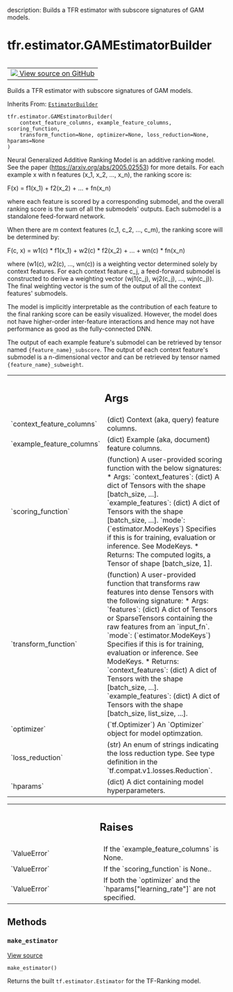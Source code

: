 description: Builds a TFR estimator with subscore signatures of GAM models.

<div itemscope itemtype="http://developers.google.com/ReferenceObject">
<meta itemprop="name" content="tfr.estimator.GAMEstimatorBuilder" />
<meta itemprop="path" content="Stable" />
<meta itemprop="property" content="__init__"/>
<meta itemprop="property" content="make_estimator"/>
</div>

# tfr.estimator.GAMEstimatorBuilder

<!-- Insert buttons and diff -->

<table class="tfo-notebook-buttons tfo-api nocontent" align="left">
<td>
  <a target="_blank" href="https://github.com/tensorflow/ranking/tree/master/tensorflow_ranking/python/estimator.py#L670-L739">
    <img src="https://www.tensorflow.org/images/GitHub-Mark-32px.png" />
    View source on GitHub
  </a>
</td>
</table>

Builds a TFR estimator with subscore signatures of GAM models.

Inherits From: [`EstimatorBuilder`](../../tfr/estimator/EstimatorBuilder.md)

<pre class="devsite-click-to-copy prettyprint lang-py tfo-signature-link">
<code>tfr.estimator.GAMEstimatorBuilder(
    context_feature_columns, example_feature_columns, scoring_function,
    transform_function=None, optimizer=None, loss_reduction=None, hparams=None
)
</code></pre>

<!-- Placeholder for "Used in" -->

Neural Generalized Additive Ranking Model is an additive ranking model. See the
paper (https://arxiv.org/abs/2005.02553) for more details. For each example x
with n features (x_1, x_2, ..., x_n), the ranking score is:

F(x) = f1(x_1) + f2(x_2) + ... + fn(x_n)

where each feature is scored by a corresponding submodel, and the overall
ranking score is the sum of all the submodels' outputs. Each submodel is a
standalone feed-forward network.

When there are m context features (c_1, c_2, ..., c_m), the ranking score will
be determined by:

F(c, x) = w1(c) * f1(x_1) + w2(c) * f2(x_2) + ... + wn(c) * fn(x_n)

where (w1(c), w2(c), ..., wn(c)) is a weighting vector determined solely by
context features. For each context feature c_j, a feed-forward submodel is
constructed to derive a weighting vector (wj1(c_j), wj2(c_j), ..., wjn(c_j)).
The final weighting vector is the sum of the output of all the context features'
submodels.

The model is implicitly interpretable as the contribution of each feature to the
final ranking score can be easily visualized. However, the model does not have
higher-order inter-feature interactions and hence may not have performance as
good as the fully-connected DNN.

The output of each example feature's submodel can be retrieved by tensor named
`{feature_name}_subscore`. The output of each context feature's submodel is a
n-dimensional vector and can be retrieved by tensor named
`{feature_name}_subweight`.

<!-- Tabular view -->
 <table class="responsive fixed orange">
<colgroup><col width="214px"><col></colgroup>
<tr><th colspan="2"><h2 class="add-link">Args</h2></th></tr>

<tr>
<td>
`context_feature_columns`
</td>
<td>
(dict) Context (aka, query) feature columns.
</td>
</tr><tr>
<td>
`example_feature_columns`
</td>
<td>
(dict) Example (aka, document) feature columns.
</td>
</tr><tr>
<td>
`scoring_function`
</td>
<td>
(function) A user-provided scoring function with the
below signatures:
* Args:
`context_features`: (dict) A dict of Tensors with the shape
[batch_size, ...].
`example_features`: (dict) A dict of Tensors with the shape
[batch_size, ...].
`mode`: (`estimator.ModeKeys`) Specifies if this is for training,
evaluation or inference. See ModeKeys.
* Returns: The computed logits, a Tensor of shape [batch_size, 1].
</td>
</tr><tr>
<td>
`transform_function`
</td>
<td>
(function) A user-provided function that transforms
raw features into dense Tensors with the following signature:
* Args:
`features`: (dict) A dict of Tensors or SparseTensors containing the
raw features from an `input_fn`.
`mode`: (`estimator.ModeKeys`) Specifies if this is for training,
evaluation or inference. See ModeKeys.
* Returns:
`context_features`: (dict) A dict of Tensors with the shape
[batch_size, ...].
`example_features`: (dict) A dict of Tensors with the shape
[batch_size, list_size, ...].
</td>
</tr><tr>
<td>
`optimizer`
</td>
<td>
(`tf.Optimizer`) An `Optimizer` object for model optimzation.
</td>
</tr><tr>
<td>
`loss_reduction`
</td>
<td>
(str) An enum of strings indicating the loss reduction
type. See type definition in the `tf.compat.v1.losses.Reduction`.
</td>
</tr><tr>
<td>
`hparams`
</td>
<td>
(dict) A dict containing model hyperparameters.
</td>
</tr>
</table>

<!-- Tabular view -->
 <table class="responsive fixed orange">
<colgroup><col width="214px"><col></colgroup>
<tr><th colspan="2"><h2 class="add-link">Raises</h2></th></tr>

<tr>
<td>
`ValueError`
</td>
<td>
If the `example_feature_columns` is None.
</td>
</tr><tr>
<td>
`ValueError`
</td>
<td>
If the `scoring_function` is None..
</td>
</tr><tr>
<td>
`ValueError`
</td>
<td>
If both the `optimizer` and the `hparams["learning_rate"]`
are not specified.
</td>
</tr>
</table>

## Methods

<h3 id="make_estimator"><code>make_estimator</code></h3>

<a target="_blank" href="https://github.com/tensorflow/ranking/tree/master/tensorflow_ranking/python/estimator.py#L359-L365">View
source</a>

<pre class="devsite-click-to-copy prettyprint lang-py tfo-signature-link">
<code>make_estimator()
</code></pre>

Returns the built `tf.estimator.Estimator` for the TF-Ranking model.
